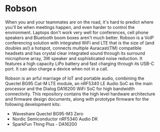 # Robson
When you and your teammates are on the road, it's hard to predict where you'll be when meetings happen, and even harder to control the environment. Laptops don't work very well for conferences, cell phone speakers and Bluetooth boom boxes aren't much better. Robson is a VoIP conferencing solution with integrated WiFi and LTE that is the size of (and doubles as!) a hotspot, connects multiple Auracast(TM) compatible headsets and has crystal clear integrated sound through its surround microphone array, 3W speaker and sophisticated noise reduction. It features a high capacity LiPo battery and fast charging through its USB-C port. It can also charge a device when not in a call.  

Robson is an arful marriage of IoT and portable audio, combining the Quectel BG95 Cat-M LTE module, an nRF5340 LE Audio SoC as the main processor and the Dialog DA16200 WiFi SoC for high bandwidth connectivity. This repository contains the high level hardware architecture and firmware design documents, along with prototype firmware for the following development kits:
* Waveshare Quectel BG95-M3 Zero
* Nordic Semiconductor nRF5340 Audio DK
* SparkFun Thing Plus - DA16200
